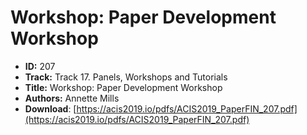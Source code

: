# Workshop: Paper Development Workshop

- **ID:** 207
- **Track:** Track 17. Panels, Workshops and Tutorials
- **Title:** Workshop: Paper Development Workshop
- **Authors:** Annette Mills
- **Download**: [https://acis2019.io/pdfs/ACIS2019_PaperFIN_207.pdf](https://acis2019.io/pdfs/ACIS2019_PaperFIN_207.pdf)